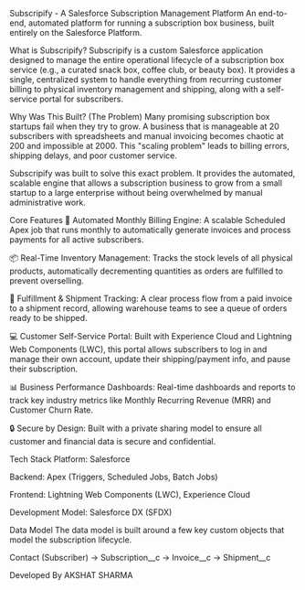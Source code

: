 Subscripify - A Salesforce Subscription Management Platform
An end-to-end, automated platform for running a subscription box business, built entirely on the Salesforce Platform.

What is Subscripify?
Subscripify is a custom Salesforce application designed to manage the entire operational lifecycle of a subscription box service (e.g., a curated snack box, coffee club, or beauty box). It provides a single, centralized system to handle everything from recurring customer billing to physical inventory management and shipping, along with a self-service portal for subscribers.

Why Was This Built? (The Problem)
Many promising subscription box startups fail when they try to grow. A business that is manageable at 20 subscribers with spreadsheets and manual invoicing becomes chaotic at 200 and impossible at 2000. This "scaling problem" leads to billing errors, shipping delays, and poor customer service.

Subscripify was built to solve this exact problem. It provides the automated, scalable engine that allows a subscription business to grow from a small startup to a large enterprise without being overwhelmed by manual administrative work.

Core Features
🚀 Automated Monthly Billing Engine: A scalable Scheduled Apex job that runs monthly to automatically generate invoices and process payments for all active subscribers.

📦 Real-Time Inventory Management: Tracks the stock levels of all physical products, automatically decrementing quantities as orders are fulfilled to prevent overselling.

🚚 Fulfillment & Shipment Tracking: A clear process flow from a paid invoice to a shipment record, allowing warehouse teams to see a queue of orders ready to be shipped.

💻 Customer Self-Service Portal: Built with Experience Cloud and Lightning Web Components (LWC), this portal allows subscribers to log in and manage their own account, update their shipping/payment info, and pause their subscription.

📊 Business Performance Dashboards: Real-time dashboards and reports to track key industry metrics like Monthly Recurring Revenue (MRR) and Customer Churn Rate.

🔒 Secure by Design: Built with a private sharing model to ensure all customer and financial data is secure and confidential.

Tech Stack
Platform: Salesforce

Backend: Apex (Triggers, Scheduled Jobs, Batch Jobs)

Frontend: Lightning Web Components (LWC), Experience Cloud

Development Model: Salesforce DX (SFDX)

Data Model
The data model is built around a few key custom objects that model the subscription lifecycle.

Contact (Subscriber) → Subscription__c → Invoice__c → Shipment__c

Developed By
AKSHAT SHARMA

